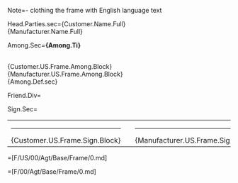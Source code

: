 Note=- clothing the frame with English language text

Head.Parties.sec={Customer.Name.Full}<br>{Manufacturer.Name.Full}

Among.Sec=<b>{Among.Ti}</b><br><br><ul type="none" style="padding-left: 0"><li>{Customer.US.Frame.Among.Block}<br></li><li>{Manufacturer.US.Frame.Among.Block}<br></li><li>{Among.Def.sec}</li></ul>

Friend.Div=</i>

Sign.Sec=<table><tr><td valign="top" width="300px"><hr>{Customer.US.Frame.Sign.Block}</td><td width="100px"></td><td valign="top" width="300px"><hr>{Manufacturer.US.Frame.Sign.Block}</td></tr></table>

=[F/US/00/Agt/Base/Frame/0.md] 

=[F/00/Agt/Base/Frame/0.md]
